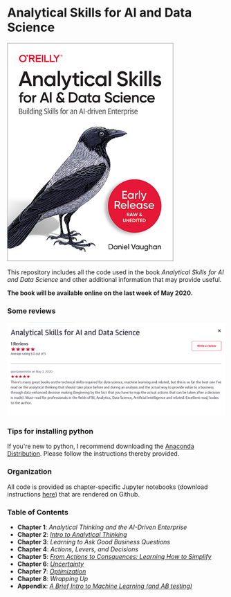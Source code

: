 # Analytical Skills for AI and Data Science

![alt text](/figs/cover.png "Early Release Cover")

This repository includes all the code used  in the book _Analytical Skills for AI and Data Science_ and other additional information that may provide useful.

**The book will be available online on the last week of May 2020.**


### Some reviews
![alt text](/figs/review_safari.PNG "review from Safari")

### Tips for installing python

If you're new to python, I recommend downloading the [Anaconda Distribution](https://docs.anaconda.com/anaconda/install/).  Please follow the instructions thereby provided.


### Organization

All code is provided as chapter-specific Jupyter notebooks (download instructions [here](https://jupyter.org/install)) that are rendered on Github.

### Table of Contents

* **Chapter 1**: *Analytical Thinking and the AI-Driven Enterprise* 
* **Chapter 2**: *[Intro to Analytical Thinking](/jupyter_notebooks/chapter2.ipynb)* 
* **Chapter 3**: *Learning to Ask Good Business Questions* 
* **Chapter 4**: *Actions, Levers, and Decisions* 
* **Chapter 5**: *[From Actions to Consquences: Learning How to Simplify](/jupyter_notebooks/chapter5.ipynb)* 
* **Chapter 6**: *[Uncertainty](/jupyter_notebooks/chapter6.ipynb)* 
* **Chapter 7**: *[Optimization](/jupyter_notebooks/chapter7.ipynb)*
* **Chapter 8**: *Wrapping Up*
* **Appendix**: *[A Brief Intro to Machine Learning (and AB testing)](/jupyter_notebooks/appendix.ipynb)*